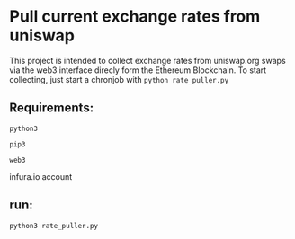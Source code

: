 # Pull current exchange rates from uniswap
This project is intended to collect exchange rates from uniswap.org swaps via the web3 interface direcly form the Ethereum Blockchain.
To start collecting, just start a chronjob with `python rate_puller.py`

## Requirements: 
`python3`

`pip3`

`web3`

infura.io account


## run:
```bash
python3 rate_puller.py
```